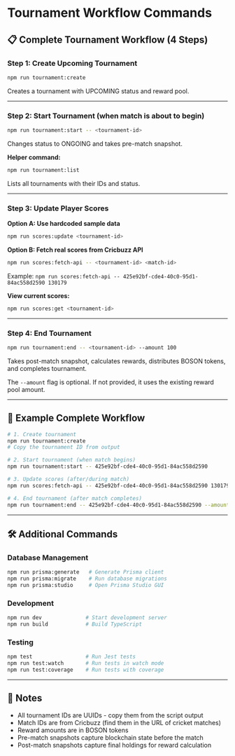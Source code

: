 # Tournament Workflow Commands

## 📋 Complete Tournament Workflow (4 Steps)

### Step 1: Create Upcoming Tournament
```bash
npm run tournament:create
```
Creates a tournament with UPCOMING status and reward pool.

---

### Step 2: Start Tournament (when match is about to begin)
```bash
npm run tournament:start -- <tournament-id>
```
Changes status to ONGOING and takes pre-match snapshot.

**Helper command:**
```bash
npm run tournament:list
```
Lists all tournaments with their IDs and status.

---

### Step 3: Update Player Scores

**Option A: Use hardcoded sample data**
```bash
npm run scores:update <tournament-id>
```

**Option B: Fetch real scores from Cricbuzz API**
```bash
npm run scores:fetch-api -- <tournament-id> <match-id>
```
Example: `npm run scores:fetch-api -- 425e92bf-cde4-40c0-95d1-84ac558d2590 130179`

**View current scores:**
```bash
npm run scores:get <tournament-id>
```

---

### Step 4: End Tournament
```bash
npm run tournament:end -- <tournament-id> --amount 100
```
Takes post-match snapshot, calculates rewards, distributes BOSON tokens, and completes tournament.

The `--amount` flag is optional. If not provided, it uses the existing reward pool amount.

---

## 🎯 Example Complete Workflow

```bash
# 1. Create tournament
npm run tournament:create
# Copy the tournament ID from output

# 2. Start tournament (when match begins)
npm run tournament:start -- 425e92bf-cde4-40c0-95d1-84ac558d2590

# 3. Update scores (after/during match)
npm run scores:fetch-api -- 425e92bf-cde4-40c0-95d1-84ac558d2590 130179

# 4. End tournament (after match completes)
npm run tournament:end -- 425e92bf-cde4-40c0-95d1-84ac558d2590 --amount 100
```

---

## 🛠️ Additional Commands

### Database Management
```bash
npm run prisma:generate   # Generate Prisma client
npm run prisma:migrate    # Run database migrations
npm run prisma:studio     # Open Prisma Studio GUI
```

### Development
```bash
npm run dev              # Start development server
npm run build            # Build TypeScript
```

### Testing
```bash
npm test                 # Run Jest tests
npm run test:watch       # Run tests in watch mode
npm run test:coverage    # Run tests with coverage
```

---

## 📝 Notes

- All tournament IDs are UUIDs - copy them from the script output
- Match IDs are from Cricbuzz (find them in the URL of cricket matches)
- Reward amounts are in BOSON tokens
- Pre-match snapshots capture blockchain state before the match
- Post-match snapshots capture final holdings for reward calculation
